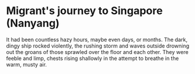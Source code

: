 # Migrant's journey to Singapore (Nanyang) 
It had been countless hazy hours, maybe even days, or months. The dark, dingy ship rocked violently, the rushing storm and waves outside drowning out the groans of those sprawled over the floor and each other. They were feeble and limp, chests rising shallowly in the attempt to breathe in the warm, musty air. 

